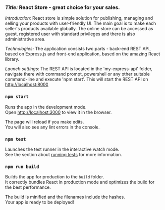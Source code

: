 <h3><i>Title: </i><b>React Store</b> - great choice for your sales.</h3>

<i>Introduction: </i>
React store is simple solution for publishing, managing and selling your products with user-friendly UI.
The main goal is to make each seller's products available globally. The online store can be accessed as guest, 
registered user with standard privileges and there is also administrative area.

<i>Technologies: </i>
The application consists two parts - back-end REST API, based on Express.js and front-end application,
based on the amazing React library. 

<i>Launch settings: </i>
The REST API is located in the 'my-express-api' folder, navigate there with command prompt, powershell or 
any other suitable command-line and execute 'npm start'. This will start the REST API on 
[http://localhost:8000](http://localhost:8000)

### `npm start`

Runs the app in the development mode.<br />
Open [http://localhost:3000](http://localhost:3000) to view it in the browser.

The page will reload if you make edits.<br />
You will also see any lint errors in the console.

### `npm test`

Launches the test runner in the interactive watch mode.<br />
See the section about [running tests](https://facebook.github.io/create-react-app/docs/running-tests) for more information.

### `npm run build`

Builds the app for production to the `build` folder.<br />
It correctly bundles React in production mode and optimizes the build for the best performance.

The build is minified and the filenames include the hashes.<br />
Your app is ready to be deployed!
